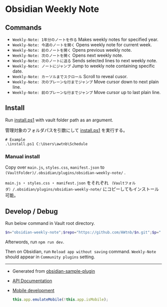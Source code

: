 # Obsidian Weekly Note

## Commands

- `Weekly-Note: 1年分のノートを作る` Makes weekly notes for specified year.
- `Weekly-Note: 今週のノートを開く` Opens weekly note for current week.
- `Weekly-Note: 前のノートを開く` Opens previous weekly note.
- `Weekly-Note: 次のノートを開く` Opens next weekly note.
- `Weekly-Note: 次のノートに送る` Sends selected lines to next weekly note.
- `Weekly-Note: ノートにジャンプ` Jump to weekly note containing specific date.
- `Weekly-Note: カーソルまでスクロール` Scroll to reveal cusor.
- `Weekly-Note: 次のプレーンな行までジャンプ` Move cursor down to next plain line.
- `Weekly-Note: 前のプレーンな行までジャンプ` Move cursor up to last plain line.

## Install

Run [install.ps1](install.ps1) with vault folder path as an argument.

管理対象のフォルダパスを引数にして [install.ps1](install.ps1) を実行する。

```
# Example
.\install.ps1 C:\Users\awtnb\Schedule
```

### Manual install

Copy over `main.js`, `styles.css`, `manifest.json` to `(VaultFolder)/.obsidian/plugins/obsidian-weekly-note/` .

`main.js` ・ `styles.css` ・ `manifest.json` をそれぞれ `（Vaultフォルダ）/.obsidian/plugins/obsidian-weekly-note/` にコピーしてもインストール可能。

## Develop / Debug

Run below command in Vault root directory.

```PowerShell
$n="obsidian-weekly-note";$repo="https://github.com/AWtnb/$n.git";$p=".obsidian"|Join-Path -ChildPath "plugins";if (-not(Test-Path $p -PathType Container)){New-Item -Path $p -ItemType Directory}Push-Location $p;git clone $repo; cd $n;npm install;code .;Pop-Location
```

Afterwords, run `npm run dev`.

Then on Obsidian, run `Reload app without saving` command. `Weekly-Note` should appear in `Community plugins` setting.


---

- Generated from [obsidian-sample-plugin](https://github.com/obsidianmd/obsidian-sample-plugin)
- [API Documentation](https://github.com/obsidianmd/obsidian-api)
- [Mobile development](https://docs.obsidian.md/Plugins/Getting+started/Mobile+development)

    ```JavaScript
    this.app.emulateMobile(!this.app.isMobile);
    ```

